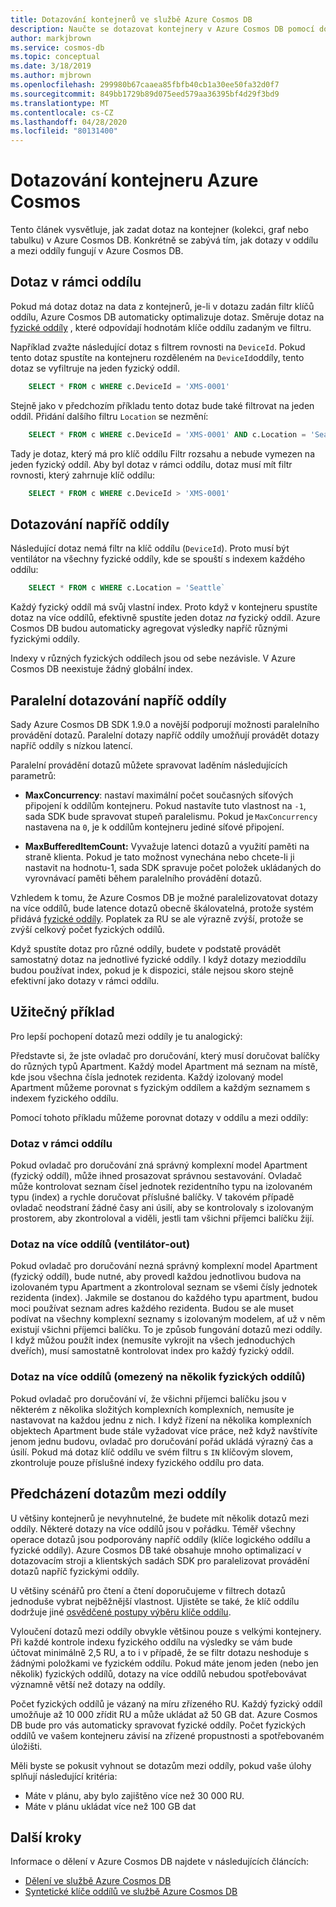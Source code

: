 ```yaml
---
title: Dotazování kontejnerů ve službě Azure Cosmos DB
description: Naučte se dotazovat kontejnery v Azure Cosmos DB pomocí dotazů v oddílu a mezi oddíly.
author: markjbrown
ms.service: cosmos-db
ms.topic: conceptual
ms.date: 3/18/2019
ms.author: mjbrown
ms.openlocfilehash: 299980b67caaea85fbfb40cb1a30ee50fa32d0f7
ms.sourcegitcommit: 849bb1729b89d075eed579aa36395bf4d29f3bd9
ms.translationtype: MT
ms.contentlocale: cs-CZ
ms.lasthandoff: 04/28/2020
ms.locfileid: "80131400"
---
```

# <a name="query-an-azure-cosmos-container"></a>Dotazování kontejneru Azure Cosmos

Tento článek vysvětluje, jak zadat dotaz na kontejner (kolekci, graf nebo tabulku) v Azure Cosmos DB. Konkrétně se zabývá tím, jak dotazy v oddílu a mezi oddíly fungují v Azure Cosmos DB.

## <a name="in-partition-query"></a>Dotaz v rámci oddílu

Pokud má dotaz dotaz na data z kontejnerů, je-li v dotazu zadán filtr klíčů oddílu, Azure Cosmos DB automaticky optimalizuje dotaz. Směruje dotaz na [fyzické oddíly](partition-data.md#physical-partitions) , které odpovídají hodnotám klíče oddílu zadaným ve filtru.

Například zvažte následující dotaz s filtrem rovnosti na `DeviceId`. Pokud tento dotaz spustíte na kontejneru rozděleném na `DeviceId`oddíly, tento dotaz se vyfiltruje na jeden fyzický oddíl.

```sql
    SELECT * FROM c WHERE c.DeviceId = 'XMS-0001'
```

Stejně jako v předchozím příkladu tento dotaz bude také filtrovat na jeden oddíl. Přidání dalšího filtru `Location` se nezmění:

```sql
    SELECT * FROM c WHERE c.DeviceId = 'XMS-0001' AND c.Location = 'Seattle'
```

Tady je dotaz, který má pro klíč oddílu Filtr rozsahu a nebude vymezen na jeden fyzický oddíl. Aby byl dotaz v rámci oddílu, dotaz musí mít filtr rovnosti, který zahrnuje klíč oddílu:

```sql
    SELECT * FROM c WHERE c.DeviceId > 'XMS-0001'
```

## <a name="cross-partition-query"></a>Dotazování napříč oddíly

Následující dotaz nemá filtr na klíč oddílu (`DeviceId`). Proto musí být ventilátor na všechny fyzické oddíly, kde se spouští s indexem každého oddílu:

```sql
    SELECT * FROM c WHERE c.Location = 'Seattle`
```

Každý fyzický oddíl má svůj vlastní index. Proto když v kontejneru spustíte dotaz na více oddílů, efektivně spustíte jeden dotaz *na* fyzický oddíl. Azure Cosmos DB budou automaticky agregovat výsledky napříč různými fyzickými oddíly.

Indexy v různých fyzických oddílech jsou od sebe nezávisle. V Azure Cosmos DB neexistuje žádný globální index.

## <a name="parallel-cross-partition-query"></a>Paralelní dotazování napříč oddíly

Sady Azure Cosmos DB SDK 1.9.0 a novější podporují možnosti paralelního provádění dotazů. Paralelní dotazy napříč oddíly umožňují provádět dotazy napříč oddíly s nízkou latencí.

Paralelní provádění dotazů můžete spravovat laděním následujících parametrů:

- **MaxConcurrency**: nastaví maximální počet současných síťových připojení k oddílům kontejneru. Pokud nastavíte tuto vlastnost na `-1`, sada SDK bude spravovat stupeň paralelismu. Pokud je `MaxConcurrency` nastavena na `0`, je k oddílům kontejneru jediné síťové připojení.

- **MaxBufferedItemCount:** Vyvažuje latenci dotazů a využití paměti na straně klienta. Pokud je tato možnost vynechána nebo chcete-li ji nastavit na hodnotu-1, sada SDK spravuje počet položek ukládaných do vyrovnávací paměti během paralelního provádění dotazů.

Vzhledem k tomu, že Azure Cosmos DB je možné paralelizovatovat dotazy na více oddílů, bude latence dotazů obecně škálovatelná, protože systém přidává [fyzické oddíly](partition-data.md#physical-partitions). Poplatek za RU se ale výrazně zvýší, protože se zvýší celkový počet fyzických oddílů.

Když spustíte dotaz pro různé oddíly, budete v podstatě provádět samostatný dotaz na jednotlivé fyzické oddíly. I když dotazy mezioddílu budou používat index, pokud je k dispozici, stále nejsou skoro stejně efektivní jako dotazy v rámci oddílu.

## <a name="useful-example"></a>Užitečný příklad

Pro lepší pochopení dotazů mezi oddíly je tu analogický:

Představte si, že jste ovladač pro doručování, který musí doručovat balíčky do různých typů Apartment. Každý model Apartment má seznam na místě, kde jsou všechna čísla jednotek rezidenta. Každý izolovaný model Apartment můžeme porovnat s fyzickým oddílem a každým seznamem s indexem fyzického oddílu.

Pomocí tohoto příkladu můžeme porovnat dotazy v oddílu a mezi oddíly:

### <a name="in-partition-query"></a>Dotaz v rámci oddílu

Pokud ovladač pro doručování zná správný komplexní model Apartment (fyzický oddíl), může ihned prosazovat správnou sestavování. Ovladač může kontrolovat seznam čísel jednotek rezidentního typu na izolovaném typu (index) a rychle doručovat příslušné balíčky. V takovém případě ovladač neodstraní žádné časy ani úsilí, aby se kontrolovaly s izolovaným prostorem, aby zkontroloval a viděli, jestli tam všichni příjemci balíčku žijí.

### <a name="cross-partition-query-fan-out"></a>Dotaz na více oddílů (ventilátor-out)

Pokud ovladač pro doručování nezná správný komplexní model Apartment (fyzický oddíl), bude nutné, aby provedl každou jednotlivou budova na izolovaném typu Apartment a zkontroloval seznam se všemi čísly jednotek rezidenta (index). Jakmile se dostanou do každého typu apartment, budou moci používat seznam adres každého rezidenta. Budou se ale muset podívat na všechny komplexní seznamy s izolovaným modelem, ať už v něm existují všichni příjemci balíčku. To je způsob fungování dotazů mezi oddíly. I když můžou použít index (nemusíte vykrojit na všech jednoduchých dveřích), musí samostatně kontrolovat index pro každý fyzický oddíl.

### <a name="cross-partition-query-scoped-to-only-a-few-physical-partitions"></a>Dotaz na více oddílů (omezený na několik fyzických oddílů)

Pokud ovladač pro doručování ví, že všichni příjemci balíčku jsou v některém z několika složitých komplexních komplexních, nemusíte je nastavovat na každou jednu z nich. I když řízení na několika komplexních objektech Apartment bude stále vyžadovat více práce, než když navštívíte jenom jednu budovu, ovladač pro doručování pořád ukládá výrazný čas a úsilí. Pokud má dotaz klíč oddílu ve svém filtru s `IN` klíčovým slovem, zkontroluje pouze příslušné indexy fyzického oddílu pro data.

## <a name="avoiding-cross-partition-queries"></a>Předcházení dotazům mezi oddíly

U většiny kontejnerů je nevyhnutelné, že budete mít několik dotazů mezi oddíly. Některé dotazy na více oddílů jsou v pořádku. Téměř všechny operace dotazů jsou podporovány napříč oddíly (klíče logického oddílu a fyzické oddíly). Azure Cosmos DB také obsahuje mnoho optimalizací v dotazovacím stroji a klientských sadách SDK pro paralelizovat provádění dotazů napříč fyzickými oddíly.

U většiny scénářů pro čtení a čtení doporučujeme v filtrech dotazů jednoduše vybrat nejběžnější vlastnost. Ujistěte se také, že klíč oddílu dodržuje jiné [osvědčené postupy výběru klíče oddílu](partitioning-overview.md#choose-partitionkey).

Vyloučení dotazů mezi oddíly obvykle většinou pouze s velkými kontejnery. Při každé kontrole indexu fyzického oddílu na výsledky se vám bude účtovat minimálně 2,5 RU, a to i v případě, že se filtr dotazu neshoduje s žádnými položkami ve fyzickém oddílu. Pokud máte jenom jeden (nebo jen několik) fyzických oddílů, dotazy na více oddílů nebudou spotřebovávat významně větší než dotazy na oddíly.

Počet fyzických oddílů je vázaný na míru zřízeného RU. Každý fyzický oddíl umožňuje až 10 000 zřídit RU a může ukládat až 50 GB dat. Azure Cosmos DB bude pro vás automaticky spravovat fyzické oddíly. Počet fyzických oddílů ve vašem kontejneru závisí na zřízené propustnosti a spotřebovaném úložišti.

Měli byste se pokusit vyhnout se dotazům mezi oddíly, pokud vaše úlohy splňují následující kritéria:
- Máte v plánu, aby bylo zajištěno více než 30 000 RU.
- Máte v plánu ukládat více než 100 GB dat

## <a name="next-steps"></a>Další kroky

Informace o dělení v Azure Cosmos DB najdete v následujících článcích:

- [Dělení ve službě Azure Cosmos DB](partitioning-overview.md)
- [Syntetické klíče oddílů ve službě Azure Cosmos DB](synthetic-partition-keys.md)
